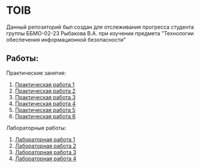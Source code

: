 <h1>TOIB</h1>

Данный репозиторий был создан для отслеживания прогресса студента группы ББМО-02-23 Рыбакова В.А. при изучении предмета "Технологии обеспечения информационной безопасности"

## Работы:

Практические занятия:

1. [Практическая работа 1](https://github.com/sapperka/TOIB/blob/main/PZ1.md)
2. [Практическая работа 2](https://github.com/sapperka/TOIB/blob/main/PZ2.md)
3. [Практическая работа 3]()
4. [Практическая работа 4]()
5. [Практическая работа 5]()
6. [Практическая работа 6](https://github.com/sapperka/TOIB/tree/main/PZ6)

Лабораторные работы:

1. [Лабораторная работа 1]()
2. [Лабораторная работа 2](https://colab.research.google.com/drive/1Dj9uslM2VHxVE1-Ry4NBTOz2kUgi-Lv7?usp=sharing)
3. [Лабораторная работа 3]()
4. [Лабораторная работа 4](https://github.com/sapperka/TOIB/blob/main/LR4.md)


